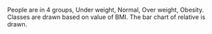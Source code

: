 People are in 4 groups, Under weight, Normal, Over weight, Obesity. Classes are drawn based on value of BMI. The bar chart of relative is drawn.
